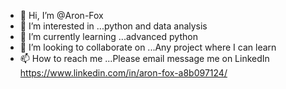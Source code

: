 - 👋 Hi, I’m @Aron-Fox
- 👀 I’m interested in ...python and data analysis
- 🌱 I’m currently learning ...advanced python
- 💞️ I’m looking to collaborate on ...Any project where I can learn
- 📫 How to reach me ...Please email message me on LinkedIn https://www.linkedin.com/in/aron-fox-a8b097124/

<!---
Aron-Fox/Aron-Fox is a ✨ special ✨ repository because its `README.md` (this file) appears on your GitHub profile.
You can click the Preview link to take a look at your changes.
--->
